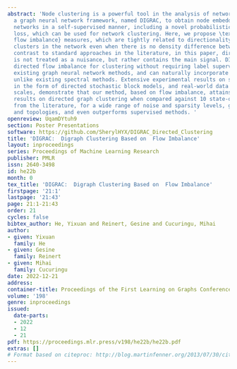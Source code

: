 ```yaml
---
abstract: 'Node clustering is a powerful tool in the analysis of networks. We introduce
  a graph neural network framework, named DIGRAC, to obtain node embeddings for directed
  networks in a self-supervised manner, including a novel probabilistic imbalance
  loss, which can be used for network clustering. Here, we propose \textit{directed
  flow imbalance} measures, which are tightly related to directionality, to reveal
  clusters in the network even when there is no density difference between clusters.  In
  contrast to standard approaches in the literature, in this paper, directionality
  is not treated as a nuisance, but rather contains the main signal. DIGRAC optimizes
  directed flow imbalance for clustering without requiring label supervision, unlike
  existing graph neural network methods, and can naturally incorporate node features,
  unlike existing spectral methods. Extensive experimental results on synthetic data,
  in the form of directed stochastic block models, and real-world data at different
  scales, demonstrate that our method, based on flow imbalance, attains state-of-the-art
  results on directed graph clustering when compared against 10 state-of-the-art methods
  from the literature, for a wide range of noise and sparsity levels, graph structures,
  and topologies, and even outperforms supervised methods. '
openreview: UqamDYtuh9
section: Poster Presentations
software: https://github.com/SherylHYX/DIGRAC_Directed_Clustering
title: 'DIGRAC:  Digraph Clustering Based on  Flow Imbalance'
layout: inproceedings
series: Proceedings of Machine Learning Research
publisher: PMLR
issn: 2640-3498
id: he22b
month: 0
tex_title: 'DIGRAC:  Digraph Clustering Based on  Flow Imbalance'
firstpage: '21:1'
lastpage: '21:43'
page: 21:1-21:43
order: 21
cycles: false
bibtex_author: He, Yixuan and Reinert, Gesine and Cucuringu, Mihai
author:
- given: Yixuan
  family: He
- given: Gesine
  family: Reinert
- given: Mihai
  family: Cucuringu
date: 2022-12-21
address:
container-title: Proceedings of the First Learning on Graphs Conference
volume: '198'
genre: inproceedings
issued:
  date-parts:
  - 2022
  - 12
  - 21
pdf: https://proceedings.mlr.press/v198/he22b/he22b.pdf
extras: []
# Format based on citeproc: http://blog.martinfenner.org/2013/07/30/citeproc-yaml-for-bibliographies/
---
```

